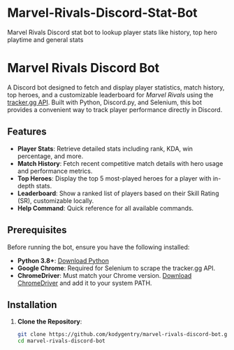 # Marvel-Rivals-Discord-Stat-Bot
Marvel Rivals Discord stat bot to lookup player stats like history, top hero playtime and general stats

# Marvel Rivals Discord Bot

A Discord bot designed to fetch and display player statistics, match history, top heroes, and a customizable leaderboard for *Marvel Rivals* using the [tracker.gg API](https://tracker.gg/). Built with Python, Discord.py, and Selenium, this bot provides a convenient way to track player performance directly in Discord.

## Features

- **Player Stats**: Retrieve detailed stats including rank, KDA, win percentage, and more.
- **Match History**: Fetch recent competitive match details with hero usage and performance metrics.
- **Top Heroes**: Display the top 5 most-played heroes for a player with in-depth stats.
- **Leaderboard**: Show a ranked list of players based on their Skill Rating (SR), customizable locally.
- **Help Command**: Quick reference for all available commands.

## Prerequisites

Before running the bot, ensure you have the following installed:

- **Python 3.8+**: [Download Python](https://www.python.org/downloads/)
- **Google Chrome**: Required for Selenium to scrape the tracker.gg API.
- **ChromeDriver**: Must match your Chrome version. [Download ChromeDriver](https://chromedriver.chromium.org/downloads) and add it to your system PATH.

## Installation

1. **Clone the Repository**:
   ```bash
   git clone https://github.com/kodygentry/marvel-rivals-discord-bot.git
   cd marvel-rivals-discord-bot